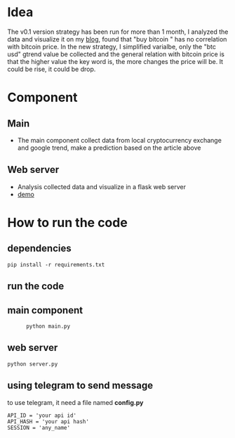 
# Idea
The v0.1 version strategy has been run for more than 1 month, I analyzed the data and visualize it on my [blog](https://www.cnblogs.com/wtang/p/10155771.html), found that "buy bitcoin " has no correlation with bitcoin price. In the new strategy, I simplified varialbe, only the "btc usd" gtrend value be collected and the general relation with bitcoin price is that the higher value the key word is, the more changes the price will be. It could be rise, it could be drop. 

# Component
## Main   
* The main component collect data from local cryptocurrency exchange and google trend, make a prediction based on the article above 

## Web server
* Analysis collected data and visualize in a flask web server    
* [demo](http://13.125.213.49/)

# How to run the code

## dependencies
`
pip install -r requirements.txt
`

## run the code

## main component
`      
python main.py
`

## web server
`
python server.py
`

## using telegram to send message
to use telegram, it need a file named **config.py**
```
API_ID = 'your api id'
API_HASH = 'your api hash'
SESSION = 'any_name'
```
